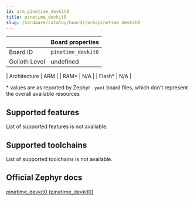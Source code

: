```yaml
---
id: arm_pinetime_devkit0
title: pinetime_devkit0
slug: /hardware/catalog/boards/arm/pinetime_devkit0
---
```


[//]: # (This is an auto-generated file, do not edit! Changes to it will be lost upon re-generation)



|                | Board properties     |
| -------------  | -------------------- |
| Board ID       | `pinetime_devkit0` |
| Golioth Level  | undefined       |

| Architecture   | ARM |
| RAM*           | N/A |
| Flash*         | N/A |

\* values are as reported by Zephyr `.yaml` board files, which don't represent the overall available resources



## Supported features

List of supported features is not available.

## Supported toolchains

List of supported toolchains is not available.

## Official Zephyr docs

[pinetime_devkit0 (pinetime_devkit0)](https://docs.zephyrproject.org/latest/boards/arm/pinetime_devkit0/doc/index.html)
